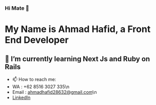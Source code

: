 ### Hi Mate 👋
# My Name is Ahmad Hafid, a Front End Developer
<!--
**ocinz/ocinz** is a ✨ _special_ ✨ repository because its `README.md` (this file) appears on your GitHub profile.

Here are some ideas to get you started:

- 🔭 I’m currently working on ...
- 🌱 I’m currently learning ...
- 👯 I’m looking to collaborate on ...
- 🤔 I’m looking for help with ...
- 💬 Ask me about ...
- 📫 How to reach me: ...
- 😄 Pronouns: ...
- ⚡ Fun fact: ...
-->

## 🌱 I’m currently learning Next Js and Ruby on Rails
- 📫 How to reach me: 
-    WA    : +62 8516 3027 335\n
-    Email : ahmadhafid28632@gmail.com\n
-    [LinkedIn](https://www.linkedin.com/in/ahmad-hafid-8261b9204/)
